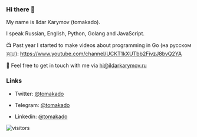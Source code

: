 ### Hi there 👋 

My name is Ildar Karymov (tomakado).

I speak Russian, English, Python, Golang and JavaScript.

<!--**tomakado/tomakado** is a ✨ _special_ ✨ repository because its `README.md` (this file) appears on your GitHub profile.

Here are some ideas to get you started:

- 🔭 I’m currently working on ...
- 🌱 I’m currently learning ...
- 👯 I’m looking to collaborate on ...
- 🤔 I’m looking for help with ...
- 💬 Ask me about ...
- 📫 How to reach me: ...
- 😄 Pronouns: ...
- ⚡ Fun fact: ...
-->

📺 Past year I started to make videos about programming in Go (на русском 🇷🇺): https://www.youtube.com/channel/UCKT1kXUTbb2FivzJ8bvQ2YA

<!--More info about my experience 👉 https://tomakado.xyz-->

📮 Feel free to get in touch with me via hi@ildarkarymov.ru

### Links

* Twitter: [@tomakado](https://twitter.com/tomakado)

* Telegram: [@tomakado](https://t.me/tomakado)

* Linkedin: [@tomakado](https://www.linkedin.com/in/tomakado/)

![visitors](https://visitor-badge.glitch.me/badge?page_id=tomakado)
